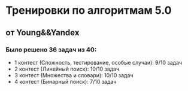 
# Тренировки по алгоритмам 5.0
## от Young&&Yandex

### Было решено 36 задач из 40:
* 1 контест (Сложность, тестирование, особые случаи): 9/10 задач
* 2 контест (Линейный поиск): 10/10 задач
* 3 контест (Множества и словари): 10/10 задач
* 4 контест (Бинарный поиск): 7/10 задач

